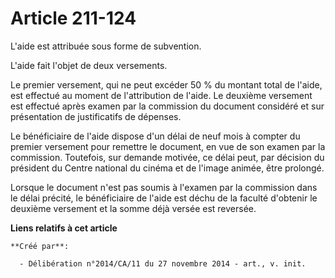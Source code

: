 # Article 211-124

L'aide est attribuée sous forme de subvention. 

L'aide fait l'objet de deux versements. 

Le premier versement, qui ne peut excéder 50 % du montant total de l'aide, est effectué au moment de l'attribution de l'aide.
Le deuxième versement est effectué après examen par la commission du document considéré et sur présentation de justificatifs
de dépenses. 

Le bénéficiaire de l'aide dispose d'un délai de neuf mois à compter du premier versement pour remettre le document, en vue de
son examen par la commission. Toutefois, sur demande motivée, ce délai peut, par décision du président du Centre national du
cinéma et de l'image animée, être prolongé. 

Lorsque le document n'est pas soumis à l'examen par la commission dans le délai précité, le bénéficiaire de l'aide est déchu
de la faculté d'obtenir le deuxième versement et la somme déjà versée est reversée.

**Liens relatifs à cet article**

	**Créé par**:

	  - Délibération n°2014/CA/11 du 27 novembre 2014 - art., v. init.
